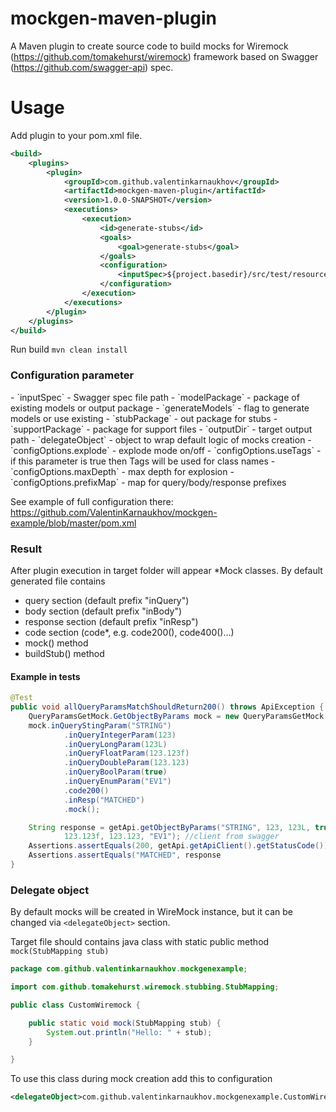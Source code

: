 # mockgen-maven-plugin

A Maven plugin to create source code to build mocks for Wiremock (https://github.com/tomakehurst/wiremock) framework based on
Swagger (https://github.com/swagger-api) spec.

<H1>Usage</H1>

Add plugin to your pom.xml file.

```xml
<build>
    <plugins>
        <plugin>
            <groupId>com.github.valentinkarnaukhov</groupId>
            <artifactId>mockgen-maven-plugin</artifactId>
            <version>1.0.0-SNAPSHOT</version>
            <executions>
                <execution>
                    <id>generate-stubs</id>
                    <goals>
                        <goal>generate-stubs</goal>
                    </goals>
                    <configuration>
                        <inputSpec>${project.basedir}/src/test/resources/test_swagger_2_0.yaml</inputSpec>
                    </configuration>
                </execution>
            </executions>
        </plugin>
    </plugins>
</build>
```
Run build
`mvn clean install`

<H3>Configuration parameter</H3>
- `inputSpec` - Swagger spec file path
- `modelPackage` - package of existing models or output package
- `generateModels` - flag to generate models or use existing
- `stubPackage` - out package for stubs
- `supportPackage` - package for support files
- `outputDir` - target output path
- `delegateObject` - object to wrap default logic of mocks creation
- `configOptions.explode` - explode mode on/off
- `configOptions.useTags` - if this parameter is true then Tags will be used for class names
- `configOptions.maxDepth` - max depth for explosion
- `configOptions.prefixMap` - map for query/body/response prefixes

See example of full configuration there: https://github.com/ValentinKarnaukhov/mockgen-example/blob/master/pom.xml

<H3>Result</H3>

After plugin execution in target folder will appear *Mock classes.
By default generated file contains 

* query section (default prefix "inQuery")
* body section (default prefix "inBody")
* response section (default prefix "inResp")
* code section (code*, e.g. code200(), code400()...)
* mock() method
* buildStub() method

<H4>Example in tests</H4>

```java
@Test
public void allQueryParamsMatchShouldReturn200() throws ApiException {
    QueryParamsGetMock.GetObjectByParams mock = new QueryParamsGetMock.GetObjectByParams(); //created code
    mock.inQueryStingParam("STRING")
            .inQueryIntegerParam(123)
            .inQueryLongParam(123L)
            .inQueryFloatParam(123.123f)
            .inQueryDoubleParam(123.123)
            .inQueryBoolParam(true)
            .inQueryEnumParam("EV1")
            .code200()
            .inResp("MATCHED")
            .mock();

    String response = getApi.getObjectByParams("STRING", 123, 123L, true,
            123.123f, 123.123, "EV1"); //client from swagger
    Assertions.assertEquals(200, getApi.getApiClient().getStatusCode());
    Assertions.assertEquals("MATCHED", response
}
```

<H3>Delegate object</H3>

By default mocks will be created in WireMock instance, but it can be changed via `<delegateObject>` section. 

Target file should contains java class with static public method `mock(StubMapping stub)`

```java
package com.github.valentinkarnaukhov.mockgenexample;

import com.github.tomakehurst.wiremock.stubbing.StubMapping;

public class CustomWiremock {

    public static void mock(StubMapping stub) {
        System.out.println("Hello: " + stub);
    }

}
```

To use this class during mock creation add this to configuration
```xml
<delegateObject>com.github.valentinkarnaukhov.mockgenexample.CustomWiremock</delegateObject>
```








